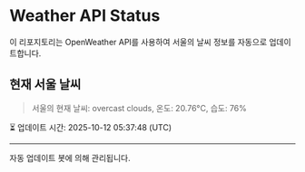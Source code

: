 
# Weather API Status

이 리포지토리는 OpenWeather API를 사용하여 서울의 날씨 정보를 자동으로 업데이트합니다.

## 현재 서울 날씨
> 서울의 현재 날씨: overcast clouds, 온도: 20.76°C, 습도: 76%

⏳ 업데이트 시간: 2025-10-12 05:37:48 (UTC)

---
자동 업데이트 봇에 의해 관리됩니다.

